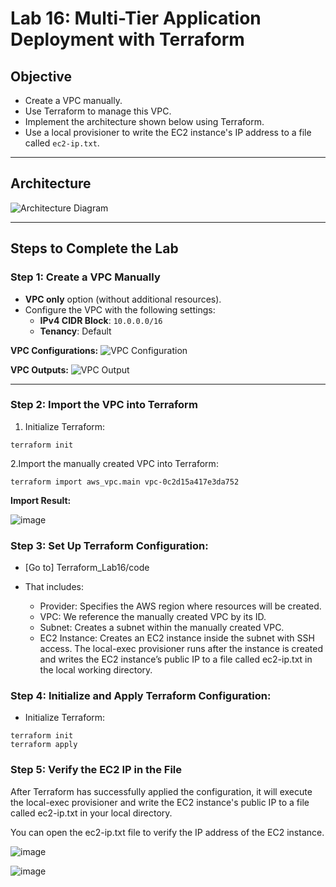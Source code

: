 # Lab 16: Multi-Tier Application Deployment with Terraform

## Objective
- Create a VPC manually.
- Use Terraform to manage this VPC.
- Implement the architecture shown below using Terraform.
- Use a local provisioner to write the EC2 instance's IP address to a file called `ec2-ip.txt`.

---

## Architecture
![Architecture Diagram](https://github.com/user-attachments/assets/d2e8c610-379e-4f4d-bdb1-a231a0ee94de)

---

## Steps to Complete the Lab

### Step 1: Create a VPC Manually
- **VPC only** option (without additional resources).
- Configure the VPC with the following settings:
   - **IPv4 CIDR Block**: `10.0.0.0/16`
   - **Tenancy**: Default

**VPC Configurations:**
![VPC Configuration](https://github.com/user-attachments/assets/16666fde-6ca0-4007-b0fd-4e7f7ad3c9bb)

**VPC Outputs:**
![VPC Output](https://github.com/user-attachments/assets/b3f79f71-0f61-40e7-97b2-65ee34d875dc)

---

### Step 2: Import the VPC into Terraform
1. Initialize Terraform:
```
terraform init
```
2.Import the manually created VPC into Terraform:

```
terraform import aws_vpc.main vpc-0c2d15a417e3da752
```

**Import Result:**

![image](https://github.com/user-attachments/assets/3c0b9051-2726-459f-9a29-c240c9d553eb)

### Step 3: Set Up Terraform Configuration:
- [Go to] Terraform_Lab16/code

- That includes:
  - Provider: Specifies the AWS region where resources will be created.
  - VPC: We reference the manually created VPC by its ID.
  - Subnet: Creates a subnet within the manually created VPC.
  - EC2 Instance: Creates an EC2 instance inside the subnet with SSH access. The local-exec provisioner runs after the instance is created and writes the EC2 instance’s public 
    IP to a file called ec2-ip.txt in the local working directory.
### Step 4: Initialize and Apply Terraform Configuration:

- Initialize Terraform:

```
terraform init
terraform apply
```

### Step 5: Verify the EC2 IP in the File

After Terraform has successfully applied the configuration, it will execute the local-exec provisioner and write the EC2 instance's public IP to a file called ec2-ip.txt in your local directory.

You can open the ec2-ip.txt file to verify the IP address of the EC2 instance.

![image](https://github.com/user-attachments/assets/05140150-2088-44c5-91b7-b014fa867dbe)

![image](https://github.com/user-attachments/assets/84761971-de79-4b08-8a45-daaa15dab9ed)

